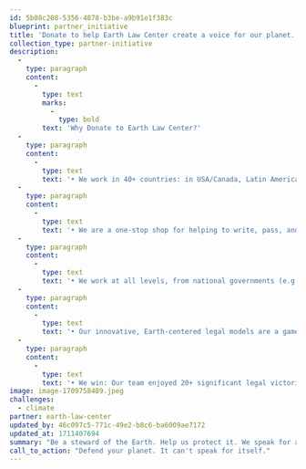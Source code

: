 ```yaml
---
id: 5b08c208-5356-4878-b3be-a9b91e1f383c
blueprint: partner_initiative
title: 'Donate to help Earth Law Center create a voice for our planet.'
collection_type: partner-initiative
description:
  -
    type: paragraph
    content:
      -
        type: text
        marks:
          -
            type: bold
        text: 'Why Donate to Earth Law Center?'
  -
    type: paragraph
    content:
      -
        type: text
        text: '• We work in 40+ countries: in USA/Canada, Latin America, Europe, Africa, and Oceania.'
  -
    type: paragraph
    content:
      -
        type: text
        text: '• We are a one-stop shop for helping to write, pass, and enforce Earth-centered laws.'
  -
    type: paragraph
    content:
      -
        type: text
        text: '• We work at all levels, from national governments (e.g., Panama) to sovereign Indigenous Peoples to local communities.'
  -
    type: paragraph
    content:
      -
        type: text
        text: '• Our innovative, Earth-centered legal models are a game changer for the planet.'
  -
    type: paragraph
    content:
      -
        type: text
        text: '• We win: Our team enjoyed 20+ significant legal victories last year alone.'
image: image-1709758489.jpeg
challenges:
  - climate
partner: earth-law-center
updated_by: 46c097c5-771c-49e2-b8c6-ba6009ae7172
updated_at: 1711407694
summary: "Be a steward of the Earth. Help us protect it. We speak for an environment that can't speak for itself. Your support pays for a dream team of Earth lawyers to defend Nature in the United States and internationally through cutting edge-legal movements, including the Rights of Nature."
call_to_action: "Defend your planet. It can't speak for itself."
---
```


